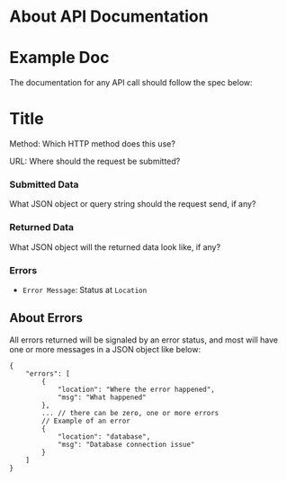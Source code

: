 # About API Documentation

# Example Doc

The documentation for any API call should follow the spec below:

# Title

Method: Which HTTP method does this use?

URL: Where should the request be submitted?

### Submitted Data

What JSON object or query string should the request send, if any?

### Returned Data

What JSON object will the returned data look like, if any?

### Errors

- `Error Message`: Status at `Location`

## About Errors

All errors returned will be signaled by an error status, and most will have one or more messages in a JSON object like below:

    {
    	"errors": [
    		{
    			"location": "Where the error happened",
    			"msg": "What happened"
    		},
    		... // there can be zero, one or more errors
    		// Example of an error
    		{
    			"location": "database",
    			"msg": "Database connection issue"
    		}
    	]
    }